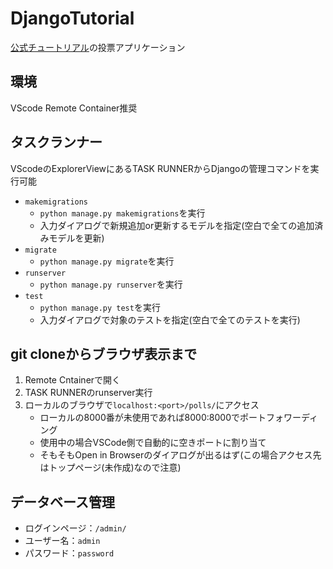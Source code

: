 # DjangoTutorial

[公式チュートリアル](https://docs.djangoproject.com/ja/3.2/intro/tutorial01/)の投票アプリケーション

## 環境

VScode Remote Container推奨

## タスクランナー

VScodeのExplorerViewにあるTASK RUNNERからDjangoの管理コマンドを実行可能

- `makemigrations`
    - `python manage.py makemigrations`を実行
    - 入力ダイアログで新規追加or更新するモデルを指定(空白で全ての追加済みモデルを更新)
- `migrate`
    - `python manage.py migrate`を実行
- `runserver`
    - `python manage.py runserver`を実行
- `test`
    - `python manage.py test`を実行
    - 入力ダイアログで対象のテストを指定(空白で全てのテストを実行)

## git cloneからブラウザ表示まで

1. Remote Cntainerで開く
1. TASK RUNNERのrunserver実行
1. ローカルのブラウザで`localhost:<port>/polls/`にアクセス
     - ローカルの8000番が未使用であれば8000:8000でポートフォワーディング
     - 使用中の場合VSCode側で自動的に空きポートに割り当て
     - そもそもOpen in Browserのダイアログが出るはず(この場合アクセス先はトップページ(未作成)なので注意)

## データベース管理
- ログインページ：`/admin/`
- ユーザー名：`admin`
- パスワード：`password`
